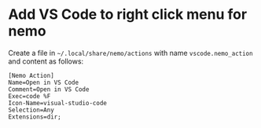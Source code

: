# Add VS Code to right click menu for nemo

Create a file in `~/.local/share/nemo/actions` with name `vscode.nemo_action` and content as follows:

```
[Nemo Action]
Name=Open in VS Code
Comment=Open in VS Code
Exec=code %F
Icon-Name=visual-studio-code
Selection=Any
Extensions=dir;
```